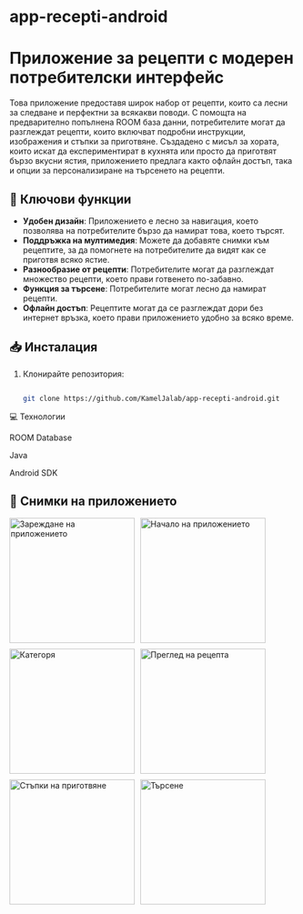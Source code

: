 # app-recepti-android

# Приложение за рецепти с модерен потребителски интерфейс

Това приложение предоставя широк набор от рецепти, които са лесни за следване и перфектни за всякакви поводи. С помощта на предварително попълнена ROOM база данни, потребителите могат да разглеждат рецепти, които включват подробни инструкции, изображения и стъпки за приготвяне. Създадено с мисъл за хората, които искат да експериментират в кухнята или просто да приготвят бързо вкусни ястия, приложението предлага както офлайн достъп, така и опции за персонализиране на търсенето на рецепти.

## 📌 Ключови функции

- **Удобен дизайн**: Приложението е лесно за навигация, което позволява на потребителите бързо да намират това, което търсят.
- **Поддръжка на мултимедия**: Можете да добавяте снимки към рецептите, за да помогнете на потребителите да видят как се приготвя всяко ястие.
- **Разнообразие от рецепти**: Потребителите могат да разглеждат множество рецепти, което прави готвенето по-забавно.
- **Функция за търсене**: Потребителите могат лесно да намират рецепти.
- **Офлайн достъп**: Рецептите могат да се разглеждат дори без интернет връзка, което прави приложението удобно за всяко време.

## 📥 Инсталация

1. Клонирайте репозитория:
   
   ```bash
   
   git clone https://github.com/KamelJalab/app-recepti-android.git


💻 Технологии

ROOM Database

Java

Android SDK

## 📸 Снимки на приложението

<div style="display: flex; gap: 10px; flex-wrap: wrap;">
  <img src="Splash_Screen.jpg" alt="Зареждане на приложението" width="220"/>
  <img src="Homepage.jpg" alt="Начало на приложението" width="220"/>
  <img src="Category.jpg" alt="Категоря" width="220"/>
  <img src="productview.jpg" alt="Преглед на рецепта" width="220"/>
  <img src="steps_resipe.jpg" alt="Стъпки на приготвяне" width="220"/>
  <img src="Search.jpg" alt="Търсене" width="220"/>
</div>

